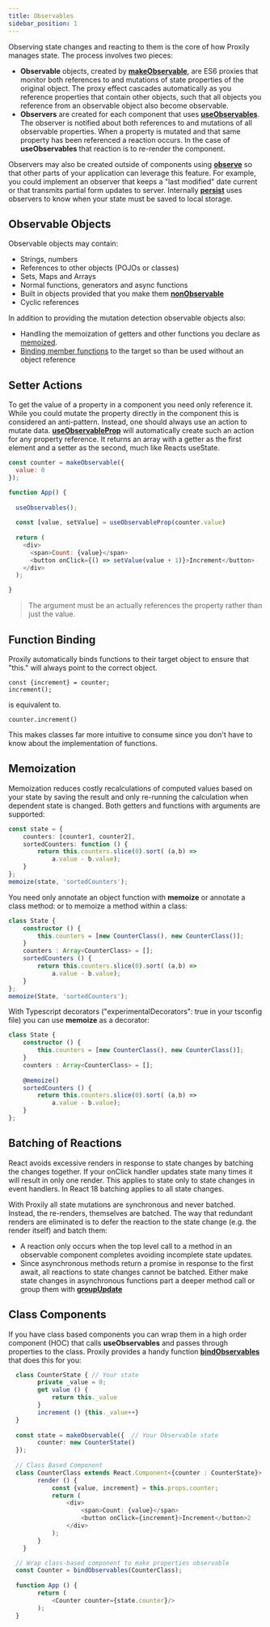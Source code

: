 ```yaml
---
title: Observables
sidebar_position: 1
---
```

Observing state changes and reacting to them is the core of how Proxily manages state.  The process involves two pieces:

* **Observable** objects, created by [**makeObservable**](../API/observable#makeobservable), are ES6 proxies that monitor both references to and mutations of state properties of the original object. The proxy effect cascades automatically as you reference properties that contain other objects, such that all objects you reference from an observable object also become observable.
* **Observers** are created for each component that uses [**useObservables**](../API/observable#useobservables).  The observer is notified about both references to and mutations of all observable properties.  When a property is mutated and that same property has been referenced a reaction occurs.  In the case of **useObservables** that reaction is to re-render the component.

Observers may also be created outside of components using [**observe**](../API/observable#observe) so that other parts of your application can leverage this feature.  For example, you could implement an observer that keeps a "last modified" date current or that transmits partial form updates to  server.  Internally [**persist**](persistence) uses observers to know when your state must be saved to local storage.

## Observable Objects

Observable objects may contain:

* Strings, numbers
* References to other objects (POJOs or classes)
* Sets, Maps and Arrays
* Normal functions, generators and async functions
* Built in objects provided that you make them [**nonObservable**](../API/observable#nonobservable)
* Cyclic references

In addition to providing the mutation detection observable objects also:

* Handling the memoization of getters and other functions you declare as [memoized](#memoization).
* [Binding member functions](#function-binding) to the target so than be used without an object reference

## Setter Actions

To get the value of a property in a component you need only reference it.  While you could mutate the property directly in the component this is considered an anti-pattern.  Instead, one should always use an action to mutate data.  [**useObservableProp**](../API/observable#useobservableprop) will automatically create such an action for any property reference. It returns an array with a getter as the first element and a setter as the second, much like Reacts useState.  

```javascript
const counter = makeObservable({
  value: 0
});

function App() {
	
  useObservables();
  
  const [value, setValue] = useObservableProp(counter.value)
  
  return (
    <div>
      <span>Count: {value}</span>
      <button onClick={() => setValue(value + 1)}>Increment</button>
    </div>
  );

}
```
> The argument must be an actually references the property rather than just the value.

## Function Binding ##
Proxily automatically binds functions to their target object to ensure that "this." will always point to the correct object.

```
const {increment} = counter;
increment(); 
```
is equivalent to.
```
counter.increment()
```
This makes classes far more intuitive to consume since you don't have to know about the implementation of functions. 

## Memoization ##

Memoization reduces costly recalculations of computed values based on your state by saving the result and only re-running the calculation when dependent state is changed.  Both getters and functions with arguments are supported:  
```typescript
const state = {
    counters: [counter1, counter2],
    sortedCounters: function () {
        return this.counters.slice(0).sort( (a,b) =>
            a.value - b.value);
    }
};
memoize(state, 'sortedCounters'); 
```
You need only annotate an object function with **memoize** or annotate a class method:
or to memoize a method within a class:
```typescript
class State {
    constructor () {
        this.counters = [new CounterClass(), new CounterClass()];
    }
    counters : Array<CounterClass> = [];
    sortedCounters () {
        return this.counters.slice(0).sort( (a,b) => 
            a.value - b.value);
    }
};
memoize(State, 'sortedCounters');
```
With Typescript decorators ("experimentalDecorators": true in your tsconfig file) you can use **memoize** as a decorator:
```typescript
class State {
    constructor () {
        this.counters = [new CounterClass(), new CounterClass()];
    }
    counters : Array<CounterClass> = [];
    
    @memoize()
    sortedCounters () {
        return this.counters.slice(0).sort( (a,b) => 
            a.value - b.value);
    }
};
```

## Batching of Reactions ##

React avoids excessive renders in response to state changes by batching the changes together. If your onClick handler updates state many times it will result in only one render.  This applies to state only to state changes in event handlers.  In React 18 batching applies to all state changes.

With Proxily all state mutations are synchronous and never batched.  Instead, the re-renders, themselves are batched. The way that redundant renders are eliminated is to defer the reaction to the state change (e.g. the render itself) and batch them:

* A reaction only occurs when the top level call to a method in an observable component completes avoiding incomplete state updates.
* Since asynchronous methods return a promise in response to the first await, all reactions to state changes cannot be batched. Either make state changes in asynchronous functions part a deeper method call or group them with [**groupUpdate**](../API/observable#groupupdates)

## Class Components ##
If you have class based components you can wrap them in a high order component (HOC) that calls **useObservables** and passes through properties to the class.  Proxily provides a handy function [**bindObservables**](../API/observable#bindobservables) that does this for you:
```typescript jsx
  class CounterState { // Your state
        private _value = 0;
        get value () {
            return this._value
        }
        increment () {this._value++}
  }
    
  const state = makeObservable({  // Your Observable state
        counter: new CounterState()
  });
    
  // Class Based Component
  class CounterClass extends React.Component<{counter : CounterState}> {
        render () {
            const {value, increment} = this.props.counter;
            return (
                <div>
                    <span>Count: {value}</span>
                    <button onClick={increment}>Increment</button>2
                </div>
            );
        }
    }

  // Wrap class-based component to make properties observable
  const Counter = bindObservables(CounterClass);
    
  function App () {
        return (
            <Counter counter={state.counter}/>
        );
  }
```

